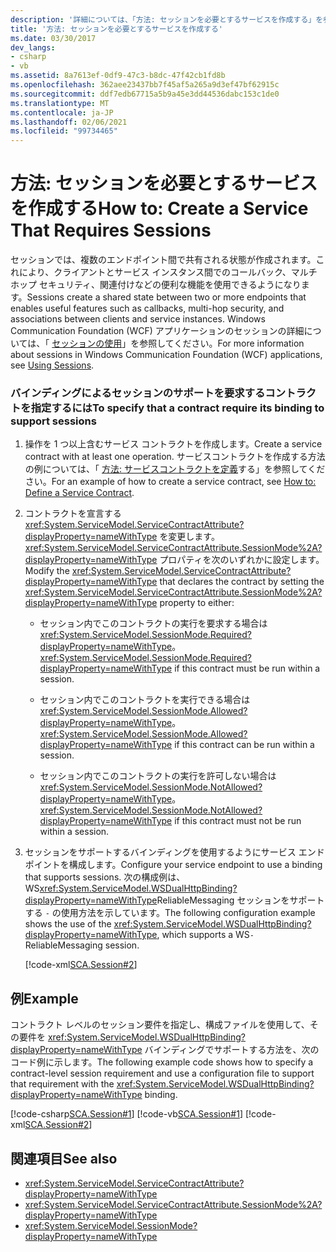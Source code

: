 ```yaml
---
description: '詳細については、「方法: セッションを必要とするサービスを作成する」を参照してください。'
title: '方法: セッションを必要とするサービスを作成する'
ms.date: 03/30/2017
dev_langs:
- csharp
- vb
ms.assetid: 8a7613ef-0df9-47c3-b8dc-47f42cb1fd8b
ms.openlocfilehash: 362aee23437bb7f45af5a265a9d3ef47bf62915c
ms.sourcegitcommit: ddf7edb67715a5b9a45e3dd44536dabc153c1de0
ms.translationtype: MT
ms.contentlocale: ja-JP
ms.lasthandoff: 02/06/2021
ms.locfileid: "99734465"
---
```

# <a name="how-to-create-a-service-that-requires-sessions"></a><span data-ttu-id="3261b-103">方法: セッションを必要とするサービスを作成する</span><span class="sxs-lookup"><span data-stu-id="3261b-103">How to: Create a Service That Requires Sessions</span></span>

<span data-ttu-id="3261b-104">セッションでは、複数のエンドポイント間で共有される状態が作成されます。これにより、クライアントとサービス インスタンス間でのコールバック、マルチホップ セキュリティ、関連付けなどの便利な機能を使用できるようになります。</span><span class="sxs-lookup"><span data-stu-id="3261b-104">Sessions create a shared state between two or more endpoints that enables useful features such as callbacks, multi-hop security, and associations between clients and service instances.</span></span> <span data-ttu-id="3261b-105">Windows Communication Foundation (WCF) アプリケーションのセッションの詳細については、「 [セッションの使用](../using-sessions.md)」を参照してください。</span><span class="sxs-lookup"><span data-stu-id="3261b-105">For more information about sessions in Windows Communication Foundation (WCF) applications, see [Using Sessions](../using-sessions.md).</span></span>  
  
### <a name="to-specify-that-a-contract-require-its-binding-to-support-sessions"></a><span data-ttu-id="3261b-106">バインディングによるセッションのサポートを要求するコントラクトを指定するには</span><span class="sxs-lookup"><span data-stu-id="3261b-106">To specify that a contract require its binding to support sessions</span></span>  
  
1. <span data-ttu-id="3261b-107">操作を 1 つ以上含むサービス コントラクトを作成します。</span><span class="sxs-lookup"><span data-stu-id="3261b-107">Create a service contract with at least one operation.</span></span> <span data-ttu-id="3261b-108">サービスコントラクトを作成する方法の例については、「 [方法: サービスコントラクトを定義](../how-to-define-a-wcf-service-contract.md)する」を参照してください。</span><span class="sxs-lookup"><span data-stu-id="3261b-108">For an example of how to create a service contract, see [How to: Define a Service Contract](../how-to-define-a-wcf-service-contract.md).</span></span>  
  
2. <span data-ttu-id="3261b-109">コントラクトを宣言する <xref:System.ServiceModel.ServiceContractAttribute?displayProperty=nameWithType> を変更します。<xref:System.ServiceModel.ServiceContractAttribute.SessionMode%2A?displayProperty=nameWithType> プロパティを次のいずれかに設定します。</span><span class="sxs-lookup"><span data-stu-id="3261b-109">Modify the <xref:System.ServiceModel.ServiceContractAttribute?displayProperty=nameWithType> that declares the contract by setting the <xref:System.ServiceModel.ServiceContractAttribute.SessionMode%2A?displayProperty=nameWithType> property to either:</span></span>  
  
    - <span data-ttu-id="3261b-110">セッション内でこのコントラクトの実行を要求する場合は <xref:System.ServiceModel.SessionMode.Required?displayProperty=nameWithType>。</span><span class="sxs-lookup"><span data-stu-id="3261b-110"><xref:System.ServiceModel.SessionMode.Required?displayProperty=nameWithType> if this contract must be run within a session.</span></span>  
  
    - <span data-ttu-id="3261b-111">セッション内でこのコントラクトを実行できる場合は <xref:System.ServiceModel.SessionMode.Allowed?displayProperty=nameWithType>。</span><span class="sxs-lookup"><span data-stu-id="3261b-111"><xref:System.ServiceModel.SessionMode.Allowed?displayProperty=nameWithType> if this contract can be run within a session.</span></span>  
  
    - <span data-ttu-id="3261b-112">セッション内でこのコントラクトの実行を許可しない場合は <xref:System.ServiceModel.SessionMode.NotAllowed?displayProperty=nameWithType>。</span><span class="sxs-lookup"><span data-stu-id="3261b-112"><xref:System.ServiceModel.SessionMode.NotAllowed?displayProperty=nameWithType> if this contract must not be run within a session.</span></span>  
  
3. <span data-ttu-id="3261b-113">セッションをサポートするバインディングを使用するようにサービス エンドポイントを構成します。</span><span class="sxs-lookup"><span data-stu-id="3261b-113">Configure your service endpoint to use a binding that supports sessions.</span></span> <span data-ttu-id="3261b-114">次の構成例は、WS<xref:System.ServiceModel.WSDualHttpBinding?displayProperty=nameWithType>ReliableMessaging セッションをサポートする `-` の使用方法を示しています。</span><span class="sxs-lookup"><span data-stu-id="3261b-114">The following configuration example shows the use of the <xref:System.ServiceModel.WSDualHttpBinding?displayProperty=nameWithType>, which supports a WS`-`ReliableMessaging session.</span></span>  
  
     [!code-xml[SCA.Session#2](../../../../samples/snippets/csharp/VS_Snippets_CFX/sca.session/cs/hostapplication.exe.config#2)]
  
## <a name="example"></a><span data-ttu-id="3261b-115">例</span><span class="sxs-lookup"><span data-stu-id="3261b-115">Example</span></span>  

 <span data-ttu-id="3261b-116">コントラクト レベルのセッション要件を指定し、構成ファイルを使用して、その要件を <xref:System.ServiceModel.WSDualHttpBinding?displayProperty=nameWithType> バインディングでサポートする方法を、次のコード例に示します。</span><span class="sxs-lookup"><span data-stu-id="3261b-116">The following example code shows how to specify a contract-level session requirement and use a configuration file to support that requirement with the <xref:System.ServiceModel.WSDualHttpBinding?displayProperty=nameWithType> binding.</span></span>  
  
 [!code-csharp[SCA.Session#1](../../../../samples/snippets/csharp/VS_Snippets_CFX/sca.session/cs/services.cs#1)]
 [!code-vb[SCA.Session#1](../../../../samples/snippets/visualbasic/VS_Snippets_CFX/sca.session/vb/services.vb#1)]
 [!code-xml[SCA.Session#2](../../../../samples/snippets/csharp/VS_Snippets_CFX/sca.session/cs/hostapplication.exe.config#2)]
  
## <a name="see-also"></a><span data-ttu-id="3261b-117">関連項目</span><span class="sxs-lookup"><span data-stu-id="3261b-117">See also</span></span>

- <xref:System.ServiceModel.ServiceContractAttribute?displayProperty=nameWithType>
- <xref:System.ServiceModel.ServiceContractAttribute.SessionMode%2A?displayProperty=nameWithType>
- <xref:System.ServiceModel.SessionMode?displayProperty=nameWithType>
